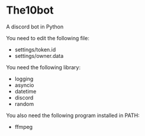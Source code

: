 # The10bot
A discord bot in Python

You need to edit the following file:
- settings/token.id
- settings/owner.data

You need the following library:
- logging
- asyncio
- datetime
- discord
- random

You also need the following program installed in PATH:
- ffmpeg
